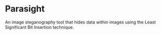 # Parasight
An image steganography tool that hides data within images using the Least Significant Bit Insertion technique.
